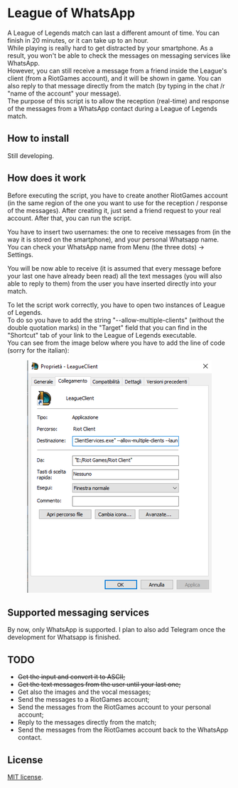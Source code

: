 # League of WhatsApp
A League of Legends match can last a different amount of time. You can finish in 20 minutes, 
or it can take up to an hour. <br>
While playing is really hard to get distracted by your smartphone. As a result, you won't be
able to check the messages on messaging services like WhatsApp. <br>
However, you can still receive a message from a friend inside the League's client (from a 
RiotGames account), and it will be shown in game. You can also reply to that message directly
from the match (by typing in the chat /r "name of the account" your message). <br>
The purpose of this script is to allow the reception (real-time) and response of the messages
from a WhatsApp contact during a League of Legends match.

## How to install
Still developing.

## How does it work
Before executing the script, you have to create another RiotGames account (in the same region
of the one you want to use for the reception / response of the messages). After creating it, 
just send a friend request to your real account. After that, you can run the script.

You have to insert two usernames: the one to receive messages from (in the way it is stored 
on the smartphone), and your personal Whatsapp name. <br>
You can check your WhatsApp name from Menu (the three dots) -> Settings.

You will be now able to receive (it is assumed that every message before your last one have 
already been read) all the text messages (you will also able to reply to them) from the user
you have inserted directly into your match.

To let the script work correctly, you have to open two instances of League of Legends. <br>
To do so you have to add the string "--allow-multiple-clients" (without the double quotation
marks) in the "Target" field that you can find in the "Shortcut" tab of your link to the League
of Legends executable. <br>
You can see from the image below where you have to add the line of code 
(sorry for the italian):
<p align="center">
  <img src="img/properties.png" />
</p>

## Supported messaging services
By now, only WhatsApp is supported. I plan to also add Telegram once the development for 
Whatsapp is finished.

## TODO
 * ~~Get the input and convert it to ASCII;~~
 * ~~Get the text messages from the user until your last one;~~
 * Get also the images and the vocal messages;
 * Send the messages to a RiotGames account;
 * Send the messages from the RiotGames account to your personal account;
 * Reply to the messages directly from the match;
 * Send the messages from the RiotGames account back to the WhatsApp contact.

## License
[MIT license](https://choosealicense.com/licenses/mit/).